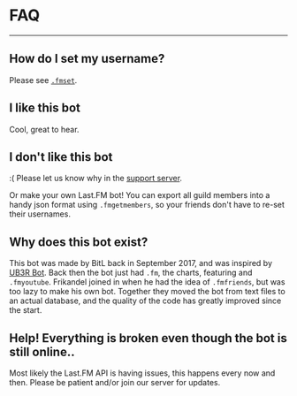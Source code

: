 # FAQ

---

## How do I set my username?

Please see [`.fmset`](/commands/#setting-your-lastfm-username).

## I like this bot

Cool, great to hear.

## I don't like this bot

:( Please let us know why in the [support server](https://discord.gg/5SZRGnJ).

Or make your own Last.FM bot! You can export all guild members into a handy json format using `.fmgetmembers`, so your friends don't have to re-set their usernames.

## Why does this bot exist?

This bot was made by BitL back in September 2017, and was inspired by [UB3R Bot](https://ub3r-b0t.com/). Back then the bot just had `.fm`, the charts, featuring and `.fmyoutube`. Frikandel joined in when he had the idea of `.fmfriends`, but was too lazy to make his own bot. Together they moved the bot from text files to an actual database, and the quality of the code has greatly improved since the start.

## Help! Everything is broken even though the bot is still online..

Most likely the Last.FM API is having issues, this happens every now and then. Please be patient and/or join our server for updates.